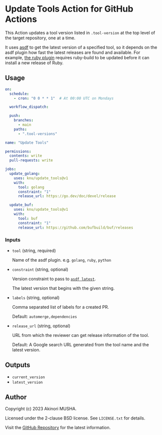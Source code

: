 # Update Tools Action for GitHub Actions

This Action updates a tool version listed in `.tool-version` at the top level of the target repository, one at a time.

It uses [asdf](https://asdf-vm.com/) to get the latest version of a specified tool, so it depends on the asdf plugin how fast the latest releases are found and available.  For example, [the ruby plugin](https://github.com/asdf-vm/asdf-ruby) requires ruby-build to be updated before it can install a new release of Ruby.

## Usage

``` yaml
on:
  schedule:
    - cron: "0 0 * * 1"  # At 00:00 UTC on Mondays

  workflow_dispatch:

  push:
    branches:
      - main
    paths:
      - ".tool-versions"

name: "Update Tools"

permissions:
  contents: write
  pull-requests: write

jobs:
  update_golang:
    uses: knu/update_tools@v1
    with:
      tool: golang
      constraint: "1"
      release_url: https://go.dev/doc/devel/release

  update_buf:
    uses: knu/update_tools@v1
    with:
      tool: buf
      constraint: "1"
      release_url: https://github.com/bufbuild/buf/releases
```

### Inputs

- `tool` (string, required)

  Name of the asdf plugin.  e.g. `golang`, `ruby`, `python`

- `constraint` (string, optional)

  Version constraint to pass to [`asdf latest`](https://asdf-vm.com/manage/versions.html#show-latest-stable-version).

  The latest version that begins with the given string.

- `labels` (string, optional)

  Comma separated list of labels for a created PR.

  Default: `automerge,dependencies`

- `release_url` (string, optional)

  URL from which the reviewer can get release information of the tool.

  Default: A Google search URL generated from the tool name and the latest version.

## Outputs

- `current_version`
- `latest_version`

## Author

Copyright (c) 2023 Akinori MUSHA.

Licensed under the 2-clause BSD license.  See `LICENSE.txt` for details.

Visit the [GitHub Repository](https://github.com/knu/update-tools) for the latest information.
